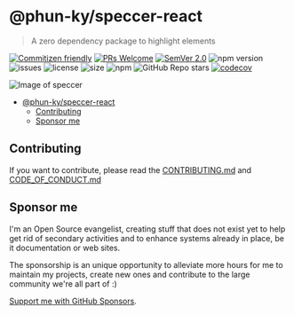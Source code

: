 # @phun-ky/speccer-react

> A zero dependency package to highlight elements

[![Commitizen friendly](https://img.shields.io/badge/commitizen-friendly-brightgreen.svg)](http://commitizen.github.io/cz-cli/) [![PRs Welcome](https://img.shields.io/badge/PRs-welcome-green.svg)](http://makeapullrequest.com) [![SemVer 2.0](https://img.shields.io/badge/SemVer-2.0-green.svg)](http://semver.org/spec/v2.0.0.html) ![npm version](https://img.shields.io/npm/v/@phun-ky/speccer-react) ![issues](https://img.shields.io/github/issues/phun-ky/speccer-react) ![license](https://img.shields.io/npm/l/@phun-ky/speccer-react) ![size](https://img.shields.io/bundlephobia/min/@phun-ky/speccer-react) ![npm](https://img.shields.io/npm/dm/%40phun-ky/speccer-react) ![GitHub Repo stars](https://img.shields.io/github/stars/phun-ky/speccer-react) [![codecov](https://codecov.io/gh/phun-ky/speccer-react/graph/badge.svg?token=VA91DL7ZLZ)](https://codecov.io/gh/phun-ky/speccer-react)

![Image of speccer](/public/speccer.png)

- [@phun-ky/speccer-react](#phun-kyspeccer-react)
  - [Contributing](#contributing)
  - [Sponsor me](#sponsor-me)

## Contributing

If you want to contribute, please read the [CONTRIBUTING.md](https://github.com/phun-ky/speccer-react/blob/main/CONTRIBUTING.md) and [CODE_OF_CONDUCT.md](https://github.com/phun-ky/speccer-react/blob/main/CODE_OF_CONDUCT.md)

## Sponsor me

I'm an Open Source evangelist, creating stuff that does not exist yet to help get rid of secondary activities and to enhance systems already in place, be it documentation or web sites.

The sponsorship is an unique opportunity to alleviate more hours for me to maintain my projects, create new ones and contribute to the large community we're all part of :)

[Support me with GitHub Sponsors](https://github.com/sponsors/phun-ky).
